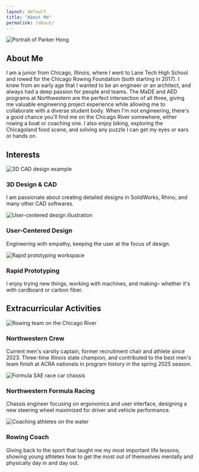 ```yaml
---
layout: default
title: "About Me"
permalink: /about/
---
```


<!-- ABOUT SECTION -->
<section id="about" class="home-section about-section">
  <div class="about-image">
    <img src="/images/headshot.jpg" alt="Portrait of Parker Hong" class="about-headshot">
    <div class="about-text">
      <h2>About Me</h2>
      <p>
        I am a junior from Chicago, Illinois, where I went to Lane Tech High School and rowed for the Chicago Rowing Foundation (both starting in 2017). I knew from an early age that I wanted to be an engineer or an architect, and always had a deep passion for people and teams. The MaDE and AED programs at Northwestern are the perfect intersection of all three, giving me valuable engineering project experience while allowing me to collaborate with a diverse student body. When I'm not engineering, there's a good chance you'll find me on the Chicago River somewhere, either rowing a boat or coaching one. I also enjoy biking, exploring the Chicagoland food scene, and solving any puzzle I can get my eyes or ears or hands on.
      </p>
    </div>
  </div>
</section>

<!-- INTERESTS SECTION -->
<section id="interests" class="home-section">
  <h2>Interests</h2>
  <div class="home-cards">
    <div class="home-card">
      <img src="/images/cad.jpg" alt="3D CAD design example" class="card-image">
      <h3>3D Design & CAD</h3>
      <p>I am passionate about creating detailed designs in SolidWorks, Rhino, and many other CAD softwares.</p>
    </div>
    <div class="home-card">
      <img src="/images/user-design.jpg" alt="User-centered design illustration" class="card-image">
      <h3>User-Centered Design</h3>
      <p>Engineering with empathy, keeping the user at the focus of design.</p>
    </div>
    <div class="home-card">
      <img src="/images/prototyping.jpg" alt="Rapid prototyping workspace" class="card-image">
      <h3>Rapid Prototyping</h3>
      <p>I enjoy trying new things, working with machines, and making– whether it's with cardboard or carbon fiber.</p>
    </div>
  </div>
</section>

<!-- EXTRACURRICULAR ACTIVITIES SECTION -->
<section id="activities" class="home-section">
  <h2>Extracurricular Activities</h2>
  <div class="home-cards">
    <div class="home-card">
      <img src="/images/crew.jpg" alt="Rowing team on the Chicago River" class="card-image">
      <h3>Northwestern Crew</h3>
      <p>Current men's varsity captain, former recruitment chair and athlete since 2023. Three-time Illinois state champion, and contributed to the best men's team finish at ACRA nationals in program history in the spring 2025 season.</p>
    </div>
    <div class="home-card">
      <img src="/images/formula.jpg" alt="Formula SAE race car chassis" class="card-image">
      <h3>Northwestern Formula Racing</h3>
      <p>Chassis engineer focusing on ergonomics and user interface, designing a new steering wheel maximized for driver and vehicle performance.</p>
    </div>
    <div class="home-card">
      <img src="/images/coach.jpg" alt="Coaching athletes on the water" class="card-image">
      <h3>Rowing Coach</h3>
      <p>Giving back to the sport that taught me my most important life lessons, showing young athletes how to get the most out of themselves mentally and physically day in and day out.</p>
    </div>
  </div>
</section>